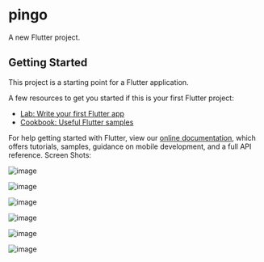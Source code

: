 # pingo

A new Flutter project.

## Getting Started

This project is a starting point for a Flutter application.

A few resources to get you started if this is your first Flutter project:

- [Lab: Write your first Flutter app](https://flutter.dev/docs/get-started/codelab)
- [Cookbook: Useful Flutter samples](https://flutter.dev/docs/cookbook)

For help getting started with Flutter, view our
[online documentation](https://flutter.dev/docs), which offers tutorials,
samples, guidance on mobile development, and a full API reference.
Screen Shots:


![image](https://user-images.githubusercontent.com/46641187/134812899-59063cb6-ceb6-4a1b-b515-2fd8be8de281.png)

![image](https://user-images.githubusercontent.com/46641187/134812865-1a0e6f39-7b67-47f2-84ab-835895b29114.png)

![image](https://user-images.githubusercontent.com/46641187/134812851-d294b28d-e73e-43c1-aa4a-3cdd09d14610.png)

![image](https://user-images.githubusercontent.com/46641187/134812892-1fe277d6-4609-4772-ac28-01a8a62d96ac.png)

![image](https://user-images.githubusercontent.com/46641187/134812902-3c675ad1-5e6a-44f0-a292-f2c965afd865.png)

![image](https://user-images.githubusercontent.com/46641187/134812896-95da3b80-7216-4b47-af9d-011b25435de7.png)
